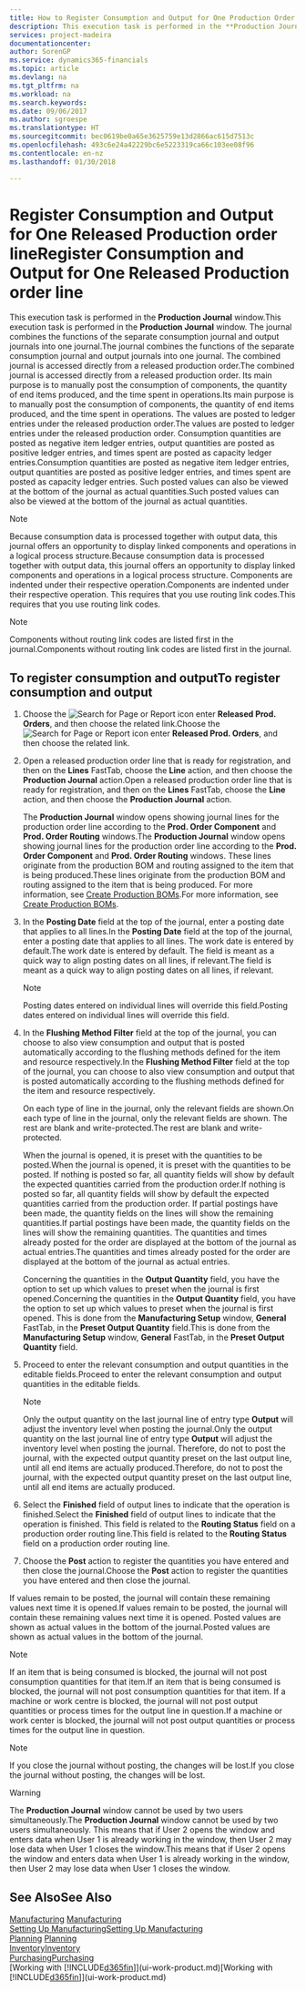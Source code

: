 ```yaml
---
title: How to Register Consumption and Output for One Production Order | Microsoft Docs
description: This execution task is performed in the **Production Journal** window. The journal combines the functions of the separate consumption journal and output journals into one journal. The combined journal is accessed directly from a released production order. Its main purpose is to manually post the consumption of components, the quantity of end items produced, and the time spent in operations.
services: project-madeira
documentationcenter: 
author: SorenGP
ms.service: dynamics365-financials
ms.topic: article
ms.devlang: na
ms.tgt_pltfrm: na
ms.workload: na
ms.search.keywords: 
ms.date: 09/06/2017
ms.author: sgroespe
ms.translationtype: HT
ms.sourcegitcommit: bec0619be0a65e3625759e13d2866ac615d7513c
ms.openlocfilehash: 493c6e24a42229bc6e5223319ca66c103ee08f96
ms.contentlocale: en-nz
ms.lasthandoff: 01/30/2018

---
```

# <a name="register-consumption-and-output-for-one-released-production-order-line"></a><span data-ttu-id="742d6-106">Register Consumption and Output for One Released Production order line</span><span class="sxs-lookup"><span data-stu-id="742d6-106">Register Consumption and Output for One Released Production order line</span></span>
<span data-ttu-id="742d6-107">This execution task is performed in the **Production Journal** window.</span><span class="sxs-lookup"><span data-stu-id="742d6-107">This execution task is performed in the **Production Journal** window.</span></span> <span data-ttu-id="742d6-108">The journal combines the functions of the separate consumption journal and output journals into one journal.</span><span class="sxs-lookup"><span data-stu-id="742d6-108">The journal combines the functions of the separate consumption journal and output journals into one journal.</span></span> <span data-ttu-id="742d6-109">The combined journal is accessed directly from a released production order.</span><span class="sxs-lookup"><span data-stu-id="742d6-109">The combined journal is accessed directly from a released production order.</span></span> <span data-ttu-id="742d6-110">Its main purpose is to manually post the consumption of components, the quantity of end items produced, and the time spent in operations.</span><span class="sxs-lookup"><span data-stu-id="742d6-110">Its main purpose is to manually post the consumption of components, the quantity of end items produced, and the time spent in operations.</span></span> <span data-ttu-id="742d6-111">The values are posted to ledger entries under the released production order.</span><span class="sxs-lookup"><span data-stu-id="742d6-111">The values are posted to ledger entries under the released production order.</span></span> <span data-ttu-id="742d6-112">Consumption quantities are posted as negative item ledger entries, output quantities are posted as positive ledger entries, and times spent are posted as capacity ledger entries.</span><span class="sxs-lookup"><span data-stu-id="742d6-112">Consumption quantities are posted as negative item ledger entries, output quantities are posted as positive ledger entries, and times spent are posted as capacity ledger entries.</span></span> <span data-ttu-id="742d6-113">Such posted values can also be viewed at the bottom of the journal as actual quantities.</span><span class="sxs-lookup"><span data-stu-id="742d6-113">Such posted values can also be viewed at the bottom of the journal as actual quantities.</span></span>  

> [!NOTE]  
>  <span data-ttu-id="742d6-114">Because consumption data is processed together with output data, this journal offers an opportunity to display linked components and operations in a logical process structure.</span><span class="sxs-lookup"><span data-stu-id="742d6-114">Because consumption data is processed together with output data, this journal offers an opportunity to display linked components and operations in a logical process structure.</span></span> <span data-ttu-id="742d6-115">Components are indented under their respective operation.</span><span class="sxs-lookup"><span data-stu-id="742d6-115">Components are indented under their respective operation.</span></span> <span data-ttu-id="742d6-116">This requires that you use routing link codes.</span><span class="sxs-lookup"><span data-stu-id="742d6-116">This requires that you use routing link codes.</span></span>  

> [!NOTE]  
>  <span data-ttu-id="742d6-117">Components without routing link codes are listed first in the journal.</span><span class="sxs-lookup"><span data-stu-id="742d6-117">Components without routing link codes are listed first in the journal.</span></span>  

## <a name="to-register-consumption-and-output"></a><span data-ttu-id="742d6-118">To register consumption and output</span><span class="sxs-lookup"><span data-stu-id="742d6-118">To register consumption and output</span></span>  
1.  <span data-ttu-id="742d6-119">Choose the ![Search for Page or Report](media/ui-search/search_small.png "Search for Page or Report icon") icon enter **Released Prod. Orders**, and then choose the related link.</span><span class="sxs-lookup"><span data-stu-id="742d6-119">Choose the ![Search for Page or Report](media/ui-search/search_small.png "Search for Page or Report icon") icon enter **Released Prod. Orders**, and then choose the related link.</span></span>  
2.  <span data-ttu-id="742d6-120">Open a released production order line that is ready for registration, and then on the **Lines** FastTab, choose the **Line** action, and then choose the **Production Journal** action.</span><span class="sxs-lookup"><span data-stu-id="742d6-120">Open a released production order line that is ready for registration, and then on the **Lines** FastTab, choose the **Line** action, and then choose the **Production Journal** action.</span></span>  

    <span data-ttu-id="742d6-121">The **Production Journal** window opens showing journal lines for the production order line according to the **Prod. Order Component** and **Prod. Order Routing** windows.</span><span class="sxs-lookup"><span data-stu-id="742d6-121">The **Production Journal** window opens showing journal lines for the production order line according to the **Prod. Order Component** and **Prod. Order Routing** windows.</span></span> <span data-ttu-id="742d6-122">These lines originate from the production BOM and routing assigned to the item that is being produced.</span><span class="sxs-lookup"><span data-stu-id="742d6-122">These lines originate from the production BOM and routing assigned to the item that is being produced.</span></span> <span data-ttu-id="742d6-123">For more information, see [Create Production BOMs](production-how-to-create-routings.md).</span><span class="sxs-lookup"><span data-stu-id="742d6-123">For more information, see [Create Production BOMs](production-how-to-create-routings.md).</span></span>  

3.  <span data-ttu-id="742d6-124">In the **Posting Date** field at the top of the journal, enter a posting date that applies to all lines.</span><span class="sxs-lookup"><span data-stu-id="742d6-124">In the **Posting Date** field at the top of the journal, enter a posting date that applies to all lines.</span></span> <span data-ttu-id="742d6-125">The work date is entered by default.</span><span class="sxs-lookup"><span data-stu-id="742d6-125">The work date is entered by default.</span></span> <span data-ttu-id="742d6-126">The field is meant as a quick way to align posting dates on all lines, if relevant.</span><span class="sxs-lookup"><span data-stu-id="742d6-126">The field is meant as a quick way to align posting dates on all lines, if relevant.</span></span>  

    > [!NOTE]  
    >  <span data-ttu-id="742d6-127">Posting dates entered on individual lines will override this field.</span><span class="sxs-lookup"><span data-stu-id="742d6-127">Posting dates entered on individual lines will override this field.</span></span>  

4.  <span data-ttu-id="742d6-128">In the **Flushing Method Filter** field at the top of the journal, you can choose to also view consumption and output that is posted automatically according to the flushing methods defined for the item and resource respectively.</span><span class="sxs-lookup"><span data-stu-id="742d6-128">In the **Flushing Method Filter** field at the top of the journal, you can choose to also view consumption and output that is posted automatically according to the flushing methods defined for the item and resource respectively.</span></span>  

    <span data-ttu-id="742d6-129">On each type of line in the journal, only the relevant fields are shown.</span><span class="sxs-lookup"><span data-stu-id="742d6-129">On each type of line in the journal, only the relevant fields are shown.</span></span> <span data-ttu-id="742d6-130">The rest are blank and write-protected.</span><span class="sxs-lookup"><span data-stu-id="742d6-130">The rest are blank and write-protected.</span></span>  

    <span data-ttu-id="742d6-131">When the journal is opened, it is preset with the quantities to be posted.</span><span class="sxs-lookup"><span data-stu-id="742d6-131">When the journal is opened, it is preset with the quantities to be posted.</span></span> <span data-ttu-id="742d6-132">If nothing is posted so far, all quantity fields will show by default the expected quantities carried from the production order.</span><span class="sxs-lookup"><span data-stu-id="742d6-132">If nothing is posted so far, all quantity fields will show by default the expected quantities carried from the production order.</span></span> <span data-ttu-id="742d6-133">If partial postings have been made, the quantity fields on the lines will show the remaining quantities.</span><span class="sxs-lookup"><span data-stu-id="742d6-133">If partial postings have been made, the quantity fields on the lines will show the remaining quantities.</span></span> <span data-ttu-id="742d6-134">The quantities and times already posted for the order are displayed at the bottom of the journal as actual entries.</span><span class="sxs-lookup"><span data-stu-id="742d6-134">The quantities and times already posted for the order are displayed at the bottom of the journal as actual entries.</span></span>  

    <span data-ttu-id="742d6-135">Concerning the quantities in the **Output Quantity** field, you have the option to set up which values to preset when the journal is first opened.</span><span class="sxs-lookup"><span data-stu-id="742d6-135">Concerning the quantities in the **Output Quantity** field, you have the option to set up which values to preset when the journal is first opened.</span></span> <span data-ttu-id="742d6-136">This is done from the **Manufacturing Setup** window, **General** FastTab, in the **Preset Output Quantity** field.</span><span class="sxs-lookup"><span data-stu-id="742d6-136">This is done from the **Manufacturing Setup** window, **General** FastTab, in the **Preset Output Quantity** field.</span></span> 

5.  <span data-ttu-id="742d6-137">Proceed to enter the relevant consumption and output quantities in the editable fields.</span><span class="sxs-lookup"><span data-stu-id="742d6-137">Proceed to enter the relevant consumption and output quantities in the editable fields.</span></span>  

    > [!NOTE]  
    >  <span data-ttu-id="742d6-138">Only the output quantity on the last journal line of entry type **Output** will adjust the inventory level when posting the journal.</span><span class="sxs-lookup"><span data-stu-id="742d6-138">Only the output quantity on the last journal line of entry type **Output** will adjust the inventory level when posting the journal.</span></span> <span data-ttu-id="742d6-139">Therefore, do not to post the journal, with the expected output quantity preset on the last output line, until all end items are actually produced.</span><span class="sxs-lookup"><span data-stu-id="742d6-139">Therefore, do not to post the journal, with the expected output quantity preset on the last output line, until all end items are actually produced.</span></span>  

6.  <span data-ttu-id="742d6-140">Select the **Finished** field of output lines to indicate that the operation is finished.</span><span class="sxs-lookup"><span data-stu-id="742d6-140">Select the **Finished** field of output lines to indicate that the operation is finished.</span></span> <span data-ttu-id="742d6-141">This field is related to the **Routing Status** field on a production order routing line.</span><span class="sxs-lookup"><span data-stu-id="742d6-141">This field is related to the **Routing Status** field on a production order routing line.</span></span>  
7.  <span data-ttu-id="742d6-142">Choose the **Post** action to register the quantities you have entered and then close the journal.</span><span class="sxs-lookup"><span data-stu-id="742d6-142">Choose the **Post** action to register the quantities you have entered and then close the journal.</span></span>  

<span data-ttu-id="742d6-143">If values remain to be posted, the journal will contain these remaining values next time it is opened.</span><span class="sxs-lookup"><span data-stu-id="742d6-143">If values remain to be posted, the journal will contain these remaining values next time it is opened.</span></span> <span data-ttu-id="742d6-144">Posted values are shown as actual values in the bottom of the journal.</span><span class="sxs-lookup"><span data-stu-id="742d6-144">Posted values are shown as actual values in the bottom of the journal.</span></span>  

> [!NOTE]  
>  <span data-ttu-id="742d6-145"> If an item that is being consumed is blocked, the journal will not post consumption quantities for that item.</span><span class="sxs-lookup"><span data-stu-id="742d6-145">If an item that is being consumed is blocked, the journal will not post consumption quantities for that item.</span></span> <span data-ttu-id="742d6-146">If a machine or work centre is blocked, the journal will not post output quantities or process times for the output line in question.</span><span class="sxs-lookup"><span data-stu-id="742d6-146">If a machine or work center is blocked, the journal will not post output quantities or process times for the output line in question.</span></span>  

> [!NOTE]  
>  <span data-ttu-id="742d6-147">If you close the journal without posting, the changes will be lost.</span><span class="sxs-lookup"><span data-stu-id="742d6-147">If you close the journal without posting, the changes will be lost.</span></span>  

> [!WARNING]  
>  <span data-ttu-id="742d6-148">The **Production Journal** window cannot be used by two users simultaneously.</span><span class="sxs-lookup"><span data-stu-id="742d6-148">The **Production Journal** window cannot be used by two users simultaneously.</span></span> <span data-ttu-id="742d6-149">This means that if User 2 opens the window and enters data when User 1 is already working in the window, then User 2 may lose data when User 1 closes the window.</span><span class="sxs-lookup"><span data-stu-id="742d6-149">This means that if User 2 opens the window and enters data when User 1 is already working in the window, then User 2 may lose data when User 1 closes the window.</span></span>  

## <a name="see-also"></a><span data-ttu-id="742d6-150">See Also</span><span class="sxs-lookup"><span data-stu-id="742d6-150">See Also</span></span>  
<span data-ttu-id="742d6-151">[Manufacturing](production-manage-manufacturing.md)  </span><span class="sxs-lookup"><span data-stu-id="742d6-151">[Manufacturing](production-manage-manufacturing.md)  </span></span>  
[<span data-ttu-id="742d6-152">Setting Up Manufacturing</span><span class="sxs-lookup"><span data-stu-id="742d6-152">Setting Up Manufacturing</span></span>](production-configure-production-processes.md)  
<span data-ttu-id="742d6-153">[Planning](production-planning.md)    </span><span class="sxs-lookup"><span data-stu-id="742d6-153">[Planning](production-planning.md)    </span></span>  
[<span data-ttu-id="742d6-154">Inventory</span><span class="sxs-lookup"><span data-stu-id="742d6-154">Inventory</span></span>](inventory-manage-inventory.md)  
[<span data-ttu-id="742d6-155">Purchasing</span><span class="sxs-lookup"><span data-stu-id="742d6-155">Purchasing</span></span>](purchasing-manage-purchasing.md)  
<span data-ttu-id="742d6-156">[Working with [!INCLUDE[d365fin](includes/d365fin_md.md)]](ui-work-product.md)</span><span class="sxs-lookup"><span data-stu-id="742d6-156">[Working with [!INCLUDE[d365fin](includes/d365fin_md.md)]](ui-work-product.md)</span></span>

